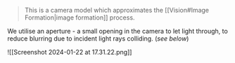> This is a camera model which approximates the [[Vision#Image Formation|image formation]] process.

We utilise an aperture - a small opening in the camera to let light through, to reduce blurring due to incident light rays colliding. (*see below*)

![[Screenshot 2024-01-22 at 17.31.22.png]]

